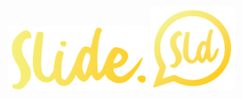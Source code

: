 

<p float="left" align="middle">
  <img src="./web/public/word.png" width="50%" />
  <img src="./web/public/logo.png" width="30%" /> 
</p>
